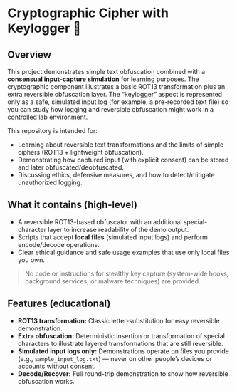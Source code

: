 # Cryptographic Cipher with Keylogger 🔐

## Overview
This project demonstrates simple text obfuscation combined with a **consensual input-capture simulation** for learning purposes. The cryptographic component illustrates a basic ROT13 transformation plus an extra reversible obfuscation layer. The “keylogger” aspect is represented only as a safe, simulated input log (for example, a pre-recorded text file) so you can study how logging and reversible obfuscation might work in a controlled lab environment.

This repository is intended for:
- Learning about reversible text transformations and the limits of simple ciphers (ROT13 + lightweight obfuscation).  
- Demonstrating how captured input (with explicit consent) can be stored and later obfuscated/deobfuscated.  
- Discussing ethics, defensive measures, and how to detect/mitigate unauthorized logging.

## What it contains (high-level)
- A reversible ROT13-based obfuscator with an additional special-character layer to increase readability of the demo output.  
- Scripts that accept **local files** (simulated input logs) and perform encode/decode operations.  
- Clear ethical guidance and safe usage examples that use only local files you own.

> No code or instructions for stealthy key capture (system-wide hooks, background services, or malware techniques) are provided.

## Features (educational)
- **ROT13 transformation:** Classic letter-substitution for easy reversible demonstration.  
- **Extra obfuscation:** Deterministic insertion or transformation of special characters to illustrate layered transformations that are still reversible.  
- **Simulated input logs only:** Demonstrations operate on files you provide (e.g., `sample_input_log.txt`) — never on other people’s devices or accounts without consent.  
- **Decode/Recover:** Full round-trip demonstration to show how reversible obfuscation works.

